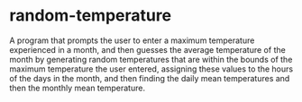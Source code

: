 # random-temperature
A program that prompts the user to enter a maximum temperature experienced in a month, and then guesses the average temperature of the month by generating random temperatures that are within the bounds of the maximum temperature the user entered, assigning these values to the hours of the days in the month, and then finding the daily mean temperatures and then the monthly mean temperature.
